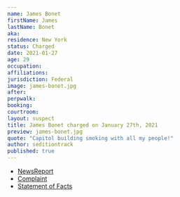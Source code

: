 ```yaml
---
name: James Bonet
firstName: James
lastName: Bonet
aka:
residence: New York
status: Charged
date: 2021-01-27
age: 29
occupation:
affiliations:
jurisdiction: Federal
image: james-bonet.jpg
after:
perpwalk:
booking:
courtroom:
layout: suspect
title: James Bonet charged on January 27th, 2021
preview: james-bonet.jpg
quote: "Capitol building smoking with all my people!"
author: seditiontrack
published: true
---
```


- [NewsReport](https://www.timesunion.com/news/article/No-weed-for-Glens-Falls-man-charged-in-attack-on-15903349.php)
- [Complaint](https://www.justice.gov/opa/page/file/1361446/download)
- [Statement of Facts](https://www.justice.gov/opa/page/file/1361446/download)
